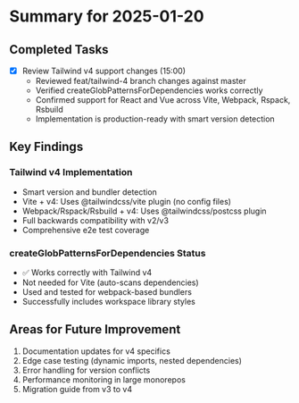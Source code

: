 # Summary for 2025-01-20

## Completed Tasks

- [x] Review Tailwind v4 support changes (15:00)
  - Reviewed feat/tailwind-4 branch changes against master
  - Verified createGlobPatternsForDependencies works correctly
  - Confirmed support for React and Vue across Vite, Webpack, Rspack, Rsbuild
  - Implementation is production-ready with smart version detection

## Key Findings

### Tailwind v4 Implementation
- Smart version and bundler detection
- Vite + v4: Uses @tailwindcss/vite plugin (no config files)
- Webpack/Rspack/Rsbuild + v4: Uses @tailwindcss/postcss plugin
- Full backwards compatibility with v2/v3
- Comprehensive e2e test coverage

### createGlobPatternsForDependencies Status
- ✅ Works correctly with Tailwind v4
- Not needed for Vite (auto-scans dependencies)
- Used and tested for webpack-based bundlers
- Successfully includes workspace library styles

## Areas for Future Improvement
1. Documentation updates for v4 specifics
2. Edge case testing (dynamic imports, nested dependencies)
3. Error handling for version conflicts
4. Performance monitoring in large monorepos
5. Migration guide from v3 to v4